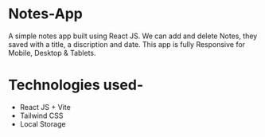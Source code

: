 # Notes-App
A simple notes app built using React JS. We can add and delete Notes, they saved with a title, a discription and date. This app is fully Responsive for Mobile, Desktop & Tablets.

# Technologies used-
- React JS + Vite
- Tailwind CSS
- Local Storage
